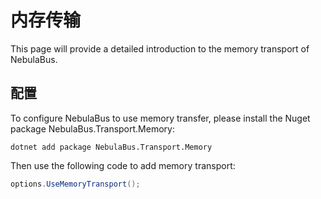 # 内存传输
This page will provide a detailed introduction to the memory transport of NebulaBus.

## 配置
To configure NebulaBus to use memory transfer, please install the Nuget package NebulaBus.Transport.Memory:

```shell
dotnet add package NebulaBus.Transport.Memory
```

Then use the following code to add memory transport:

```csharp
options.UseMemoryTransport();
```
